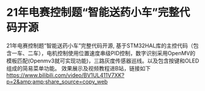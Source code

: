 # 21年电赛控制题“智能送药小车”完整代码开源
21年电赛控制题“智能送药小车”完整代码开源, 基于STM32HAL库的主控代码（包含一车、二车），电机控制使用位置速度串级PID控制，数字识别采用OpenMV的模板匹配(Openmv3就可实现功能)，三路灰度传感器巡线。以及包含按键和OLED组成的简易菜单功能。 效果展示及视频教程进B站，链接如下 https://www.bilibili.com/video/BV1UL411V7XK?p=2&amp;amp;share_source=copy_web
